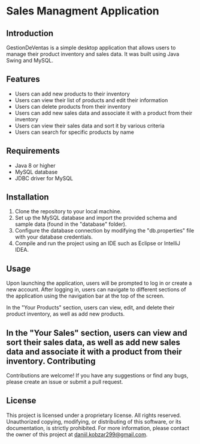 Sales Managment Application
===============

Introduction
------------

GestionDeVentas is a simple desktop application that allows users to manage their product inventory and sales data. It was built using Java Swing and MySQL.

Features
--------

-   Users can add new products to their inventory
-   Users can view their list of products and edit their information
-   Users can delete products from their inventory
-   Users can add new sales data and associate it with a product from their inventory
-   Users can view their sales data and sort it by various criteria
-   Users can search for specific products by name

Requirements
------------

-   Java 8 or higher
-   MySQL database
-   JDBC driver for MySQL

Installation
------------

1.  Clone the repository to your local machine.
2.  Set up the MySQL database and import the provided schema and sample data (found in the "database" folder).
3.  Configure the database connection by modifying the "db.properties" file with your database credentials.
4.  Compile and run the project using an IDE such as Eclipse or IntelliJ IDEA.

Usage
-----

Upon launching the application, users will be prompted to log in or create a new account. After logging in, users can navigate to different sections of the application using the navigation bar at the top of the screen.

In the "Your Products" section, users can view, edit, and delete their product inventory, as well as add new products.

In the "Your Sales" section, users can view and sort their sales data, as well as add new sales data and associate it with a product from their inventory.
Contributing
------------

Contributions are welcome! If you have any suggestions or find any bugs, please create an issue or submit a pull request.

License
-------

This project is licensed under a proprietary license. All rights reserved. Unauthorized copying, modifying, or distributing of this software, or its documentation, is strictly prohibited. For more information, please contact the owner of this project at daniil.kobzar299@gmail.com.

